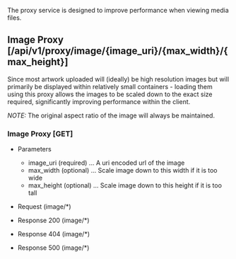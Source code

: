 ﻿
The proxy service is designed to improve performance when viewing media files.

## Image Proxy [/api/v1/proxy/image/{image_uri}/{max_width}/{max_height}]

Since most artwork uploaded will (ideally) be high resolution images but will primarily be displayed 
within relatively small containers - loading them using this proxy allows the images to be scaled down 
to the exact size required, significantly improving performance within the client.

*NOTE:* The original aspect ratio of the image will always be maintained.

### Image Proxy [GET]

+ Parameters

    + image_uri (required) ... A uri encoded url of the image
    + max_width (optional) ... Scale image down to this width if it is too wide
    + max_height (optional) ... Scale image down to this height if it is too tall

+ Request (image/*)
        
+ Response 200 (image/*)
+ Response 404 (image/*)
+ Response 500 (image/*)



